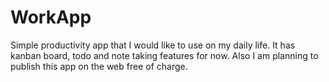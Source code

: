 # WorkApp
Simple productivity app that I would like to use on my daily life. It has kanban board, todo and note taking features for now. Also I am planning to publish this app on the web free of charge.

